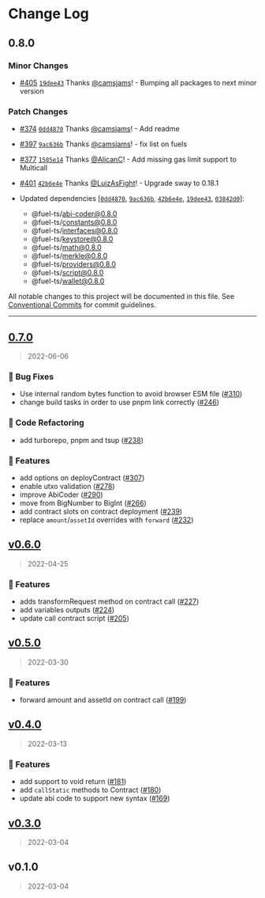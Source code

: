 # Change Log

## 0.8.0

### Minor Changes

- [#405](https://github.com/FuelLabs/fuels-ts/pull/405) [`19dee43`](https://github.com/FuelLabs/fuels-ts/commit/19dee437f0ea2fe02a4a7f56b0b55d84279c2dc0) Thanks [@camsjams](https://github.com/camsjams)! - Bumping all packages to next minor version

### Patch Changes

- [#374](https://github.com/FuelLabs/fuels-ts/pull/374) [`0dd4870`](https://github.com/FuelLabs/fuels-ts/commit/0dd48702fd187eeebdf9f6e1882c400ee44b956e) Thanks [@camsjams](https://github.com/camsjams)! - Add readme

* [#397](https://github.com/FuelLabs/fuels-ts/pull/397) [`9ac636b`](https://github.com/FuelLabs/fuels-ts/commit/9ac636b7b1f31d2f68c55af2062b4476217ef563) Thanks [@camsjams](https://github.com/camsjams)! - fix list on fuels

- [#377](https://github.com/FuelLabs/fuels-ts/pull/377) [`1585e14`](https://github.com/FuelLabs/fuels-ts/commit/1585e1485558258665613787ef6576c82d57beee) Thanks [@AlicanC](https://github.com/AlicanC)! - Add missing gas limit support to Multicall

* [#401](https://github.com/FuelLabs/fuels-ts/pull/401) [`42b6e4e`](https://github.com/FuelLabs/fuels-ts/commit/42b6e4ea9cf4de38adeb2c1bbb0668bf140d2163) Thanks [@LuizAsFight](https://github.com/LuizAsFight)! - Upgrade sway to 0.18.1

* Updated dependencies [[`0dd4870`](https://github.com/FuelLabs/fuels-ts/commit/0dd48702fd187eeebdf9f6e1882c400ee44b956e), [`9ac636b`](https://github.com/FuelLabs/fuels-ts/commit/9ac636b7b1f31d2f68c55af2062b4476217ef563), [`42b6e4e`](https://github.com/FuelLabs/fuels-ts/commit/42b6e4ea9cf4de38adeb2c1bbb0668bf140d2163), [`19dee43`](https://github.com/FuelLabs/fuels-ts/commit/19dee437f0ea2fe02a4a7f56b0b55d84279c2dc0), [`03842d0`](https://github.com/FuelLabs/fuels-ts/commit/03842d010babb74e8bf88699ad842939da0d1760)]:
  - @fuel-ts/abi-coder@0.8.0
  - @fuel-ts/constants@0.8.0
  - @fuel-ts/interfaces@0.8.0
  - @fuel-ts/keystore@0.8.0
  - @fuel-ts/math@0.8.0
  - @fuel-ts/merkle@0.8.0
  - @fuel-ts/providers@0.8.0
  - @fuel-ts/script@0.8.0
  - @fuel-ts/wallet@0.8.0

All notable changes to this project will be documented in this file.
See [Conventional Commits](https://conventionalcommits.org) for commit guidelines.

---

<a name="0.7.0"></a>

## [0.7.0](https://github.com/FuelLabs/fuels-ts/compare/v0.6.0...0.7.0)

> 2022-06-06

### 🐞 Bug Fixes

- Use internal random bytes function to avoid browser ESM file ([#310](https://github.com/FuelLabs/fuels-ts/issues/310))
- change build tasks in order to use pnpm link correctly ([#246](https://github.com/FuelLabs/fuels-ts/issues/246))

### 📃 Code Refactoring

- add turborepo, pnpm and tsup ([#238](https://github.com/FuelLabs/fuels-ts/issues/238))

### 🚀 Features

- add options on deployContract ([#307](https://github.com/FuelLabs/fuels-ts/issues/307))
- enable utxo validation ([#278](https://github.com/FuelLabs/fuels-ts/issues/278))
- improve AbiCoder ([#290](https://github.com/FuelLabs/fuels-ts/issues/290))
- move from BigNumber to BigInt ([#266](https://github.com/FuelLabs/fuels-ts/issues/266))
- add contract slots on contract deployment ([#239](https://github.com/FuelLabs/fuels-ts/issues/239))
- replace `amount`/`assetId` overrides with `forward` ([#232](https://github.com/FuelLabs/fuels-ts/issues/232))

<a name="v0.6.0"></a>

## [v0.6.0](https://github.com/FuelLabs/fuels-ts/compare/v0.5.0...v0.6.0)

> 2022-04-25

### 🚀 Features

- adds transformRequest method on contract call ([#227](https://github.com/FuelLabs/fuels-ts/issues/227))
- add variables outputs ([#224](https://github.com/FuelLabs/fuels-ts/issues/224))
- update call contract script ([#205](https://github.com/FuelLabs/fuels-ts/issues/205))

<a name="v0.5.0"></a>

## [v0.5.0](https://github.com/FuelLabs/fuels-ts/compare/v0.4.0...v0.5.0)

> 2022-03-30

### 🚀 Features

- forward amount and assetId on contract call ([#199](https://github.com/FuelLabs/fuels-ts/issues/199))

<a name="v0.4.0"></a>

## [v0.4.0](https://github.com/FuelLabs/fuels-ts/compare/v0.3.0...v0.4.0)

> 2022-03-13

### 🚀 Features

- add support to void return ([#181](https://github.com/FuelLabs/fuels-ts/issues/181))
- add `callStatic` methods to Contract ([#180](https://github.com/FuelLabs/fuels-ts/issues/180))
- update abi code to support new syntax ([#169](https://github.com/FuelLabs/fuels-ts/issues/169))

<a name="v0.3.0"></a>

## [v0.3.0](https://github.com/FuelLabs/fuels-ts/compare/v0.1.0...v0.3.0)

> 2022-03-04

<a name="v0.1.0"></a>

## v0.1.0

> 2022-03-04
